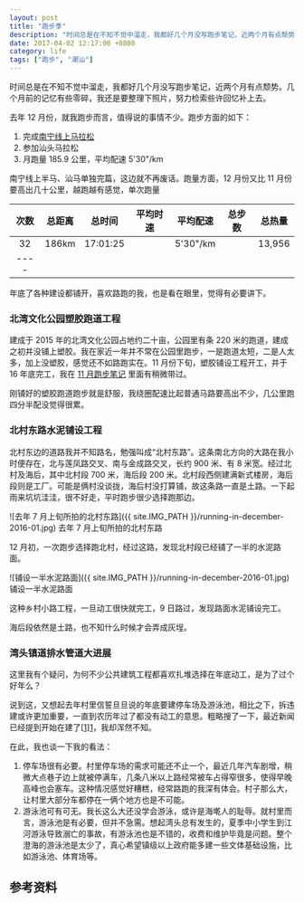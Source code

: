 ```yaml
---
layout: post
title: "跑步季"
description: "时间总是在不知不觉中溜走，我都好几个月没写跑步笔记，近两个月有点颓势。几个月前的记忆有些零碎，我还是要整理下照片，努力检索些许回忆补上去。"
date: 2017-04-02 12:17:00 +0800
category: life
tags: ["跑步", "潮汕"]
---
```


时间总是在不知不觉中溜走，我都好几个月没写跑步笔记，近两个月有点颓势。几个月前的记忆有些零碎，我还是要整理下照片，努力检索些许回忆补上去。

去年 12 月份，就我跑步而言，值得说的事情不少。跑步方面的如下：

1. 完成[南宁线上马拉松](/nanning-marathon-online.html)
2. 参加汕头马拉松
3. 月跑量 185.9 公里，平均配速 5'30"/km


南宁线上半马、汕马单独完篇，这边就不再废话。跑量方面，12 月份又比 11 月份要高出几十公里，越跑越有感觉，单次跑量

| 次数 | 总距离 | 总时间 | 平均时速 | 平均配速 | 总步数 | 总热量 |
|:----:|:------:|:------:|:--------:|:--------:|:------:|:------:|
|32|186km|17:01:25||5'30"/km||13,956|
|----

年底了各种建设都铺开，喜欢路跑的我，也是看在眼里，觉得有必要讲下。

### 北湾文化公园塑胶跑道工程

建成于 2015 年的北湾文化公园占地约二十亩，公园里有条 220 米的跑道，建成之初并没铺上塑胶。我在家近一年并不常在公园里跑步，一是跑道太短，二是人太多，加上没塑胶，感觉还不如路跑实在。11 月份下旬，塑胶铺设工程开工，并于 16 年底完工，我在 [11 月跑步笔记](/running-in-november-2016.html) 里面有稍微带过。

刚铺好的塑胶跑道跑步就是舒服，我绕圈配速比起普通马路要高出不少，几公里跑四分半配没觉得很累。

### 北村东路水泥铺设工程

北村东边的道路我并不知路名，勉强叫成“北村东路”。这条南北方向的大路在我小时便存在，北与莲凤路交叉、南与金成路交叉，长约 900 米、有 8 米宽。经过北村及海后，其中北村段 700 米，海后段 200 米。北村段西侧建满新式楼房，海后段则是工厂。可能是俩村没谈拢，海后村没打算铺，故这条路一直是土路。一下起雨来坑坑洼洼，很不好走，平时跑步很少选择跑那边。

![去年 7 月上旬所拍的北村东路]({{ site.IMG_PATH }}/running-in-december-2016-01.jpg)
去年 7 月上旬所拍的北村东路

12 月初，一次跑步选择跑北村，经过这路，发现北村段已经铺了一半的水泥路面。

![铺设一半水泥路面]({{ site.IMG_PATH }}/running-in-december-2016-01.jpg)
铺设一半水泥路面

这种乡村小路工程，一旦动工很快就完工，9 日路过，发现路面水泥铺设完工。

海后段依然是土路，也不知什么时候才会弄成灰埕。

### 湾头镇道排水管道大进展

这里我有个疑问，为何不少公共建筑工程都喜欢扎堆选择在年底动工，是为了过个好年么？

说到这，又想起去年村里信誓旦旦说的年底要建停车场及游泳池，相比之下，拆违建或许更加重要，一直到农历年过了都没有动工的意思。粗略搜了一下，最近新闻已经提到开始在建了[[1]][1]，我却浑然不知。

在此，我也谈一下我的看法：

1. 停车场很有必要。村里停车场的需求可能还不止一个，最近几年汽车剧增，稍微大点巷子边上就被停满车，几条八米以上路经常被车占得窄很多，使得早晚高峰也会塞车。这种情况感觉好糟糕，经常路跑的我深有体会。村子那么大，让村里大部分车都停在一俩个地方也是不可能。
2. 游泳池可有可无。我长这么大还没学会游泳，或许是海墘人的耻辱。就村里而言，游泳池是有必要，但并不急需。想起湾头总有发生的，夏季中小学生到江河游泳导致溺亡的事故，有游泳池也是不错的，收费和维护毕竟是问题。整个澄海的游泳池是太少了，真心希望镇级以上政府能多建一些文体基础设施，比如游泳池、体育场等。



## 参考资料

[1]: http://www.dahuawang.com/dsb/html/2017-03/24/content_801785.htm "投600万修建泳池停车场"
